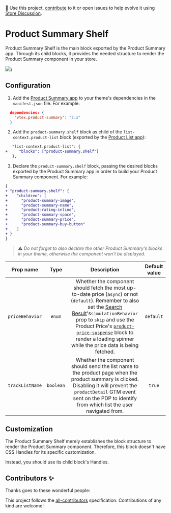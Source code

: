 📢 Use this project, [contribute](https://github.com/vtex-apps/product-summary/blob/master/docs/ProductSummaryShelf.md) to it or open issues to help evolve it using [Store Discussion](https://github.com/vtex-apps/store-discussion).

# Product Summary Shelf

Product Summary Shelf is the main block exported by the Product Summary app. Through its child blocks, it provides the needed structure to render the Product Summary component in your store.

![](https://user-images.githubusercontent.com/40380674/96649443-7d21d480-1307-11eb-9100-534fa9e70ca6.png))

## Configuration

1. Add the [Product Summary app](https://vtex.io/docs/components/content-blocks/vtex.product-summary/) to your theme's dependencies in the `manifest.json` file. For example:

```json
  dependencies: {
    "vtex.product-summary": "2.x"
  }
```

2. Add the `product-summary.shelf` block as child of the `list-context.product-list` block (exported by the [Product List app](https://vtex.io/docs/components/content-blocks/vtex.product-list/)):

```diff
   "list-context.product-list": {
+     "blocks": ["product-summary.shelf"]
   },
```

3. Declare the `product-summary.shelf` block, passing the desired blocks exported by the Product Summary app in order to build your Product Summary component. For example:

```diff
{
+ "product-summary.shelf": {
+    "children": [
+      "product-summary-image",
+      "product-summary-name",
+      "product-rating-inline",
+      "product-summary-space",
+      "product-summary-price",
+      "product-summary-buy-button"
+    ]
+ }
}
```

> ⚠️ *Do not forget to also declare the other Product Summary's blocks in your theme, otherwise the component won't be displayed*. 

| Prop name        | Type          | Description                | Default value  |
| :--------------: | :---------: | :--------------------------: | :------------: |
| `priceBehavior` | `enum` | Whether the component should fetch the most up-to-date price (`async`) or not (`default`). Remember to also set the [Search Result](https://vtex.io/docs/components/content-blocks/vtex.search-result@3.79.1/#configuration)'s`simulationBehavior` prop to `skip` and use the Product Price's [`product-price-suspense`](https://github.com/vtex-apps/product-price/blob/master/docs/README.md) block to render a loading spinner while the price data is being fetched. | `default` |
| `trackListName` | `boolean` | Whether the component should send the list name to the product page when the product summary is clicked. Disabling it will prevent the `productDetail` GTM event sent on the PDP to identify from which list the user navigated from. | `true` |

## Customization

The Product Summary Shelf merely establishes the block structure to render the Product Summary component. Therefore, this block doesn't have CSS Handles for its specific customization.

Instead, you should use its child block's Handles.

<!-- DOCS-IGNORE:start -->

## Contributors ✨

Thanks goes to these wonderful people:

<!-- ALL-CONTRIBUTORS-LIST:START - Do not remove or modify this section -->
<!-- prettier-ignore-start -->
<!-- markdownlint-disable -->
<!-- markdownlint-enable -->
<!-- prettier-ignore-end -->
<!-- ALL-CONTRIBUTORS-LIST:END -->

This project follows the [all-contributors](https://github.com/all-contributors/all-contributors) specification. Contributions of any kind are welcome!

<!-- DOCS-IGNORE:end -->



